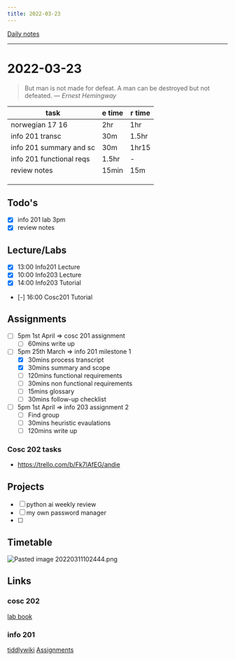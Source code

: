```yaml
---
title: 2022-03-23
---
```

[Daily notes](content/notes/daily-notes.md)

---

# 2022-03-23
> But man is not made for defeat. A man can be destroyed but not defeated.
> — <cite>Ernest Hemingway</cite>

| task                     | e time | r time |
| ------------------------ | ------ | ------ |
| norwegian 17 16          | 2hr    | 1hr    |
| info 201  transc         | 30m    | 1.5hr  |
| info 201 summary and sc  | 30m    | 1hr15  |
| info 201 functional reqs | 1.5hr  | -      |
| review notes             | 15min  |  15m   |
|                          |        |        |
|                          |        |        |
|                          |        |        |
## Todo's
- [x] info 201 lab 3pm
- [x] review notes

## Lecture/Labs
- [x] 13:00 Info201 Lecture
- [x] 10:00 Info203 Lecture
- [x] 14:00 Info203 Tutorial
- [-] 16:00 Cosc201 Tutorial

## Assignments
- [ ] 5pm 1st April            ⇒ cosc 201 assignment
	- [ ] 60mins write up
- [ ] 5pm 25th March      ⇒ info 201 milestone 1
	- [x] 30mins process transcript
	- [x] 30mins summary and scope
	- [ ] 120mins functional requirements
	- [ ] 30mins non functional requirements
	- [ ] 15mins glossary
	- [ ] 30mins follow-up checklist
- [ ] 5pm 1st April            ⇒ info 203 assignment 2
	- [ ] Find group
	- [ ] 30mins heuristic evaulations
	- [ ] 120mins write up
### Cosc 202 tasks
- https://trello.com/b/Fk7lAfEG/andie


## Projects
- [ ] python ai weekly review
- [ ] my own password manager
- [ ] 

## Timetable
![Pasted image 20220311102444.png](None)

## Links
### cosc 202 
[lab book](https://cosc202.cspages.otago.ac.nz/lab-book/COSC202LabBook.pdf)

### info 201
[tiddlywiki](https://isgb.otago.ac.nz/infosci/INFO201/labs_release/raw/master/output/info201_labs.html#)
[Assignments](https://isgb.otago.ac.nz/info201/shared/assignments_release/raw/master/output/INFO201_Assignments.html)
